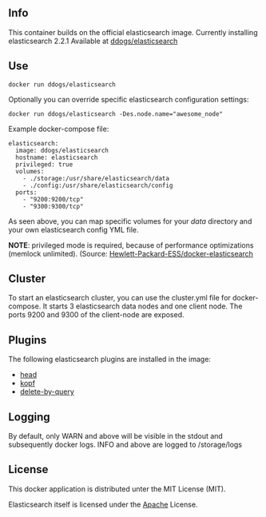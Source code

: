## Info

This container builds on the official elasticsearch image. Currently installing elasticsearch 2.2.1
Available at [ddogs/elasticsearch](https://registry.hub.docker.com/u/ddogs/elasticsearch/)

## Use

```
docker run ddogs/elasticsearch
```

Optionally you can override specific elasticsearch configuration settings:

```
docker run ddogs/elasticsearch -Des.node.name="awesome_node"
```


Example docker-compose file:

```
elasticsearch:
  image: ddogs/elasticsearch
  hostname: elasticsearch
  privileged: true
  volumes:
    - ./storage:/usr/share/elasticsearch/data
    - ./config:/usr/share/elasticsearch/config
  ports:
    - "9200:9200/tcp"
    - "9300:9300/tcp"
```

As seen above, you can map specific volumes for your _data_ directory and your own elasticsearch config YML file.

__NOTE__: privileged mode is required, because of performance optimizations (memlock unlimited). (Source:  [Hewlett-Packard-ESS/docker-elasticsearch](https://github.com/Hewlett-Packard-ESS/docker-elasticsearch)

## Cluster
To start an elasticsearch cluster, you can use the cluster.yml file for docker-compose.
It starts 3 elasticsearch data nodes and one client node. The ports 9200 and 9300 of the client-node are exposed.

## Plugins
The following elasticsearch plugins are installed in the image:
- [head](http://mobz.github.io/elasticsearch-head/)
- [kopf](https://github.com/lmenezes/elasticsearch-kopf)
- [delete-by-query](https://github.com/elastic/elasticsearch/blob/master/docs/plugins/delete-by-query.asciidoc)

## Logging
By default, only WARN and above will be visible in the stdout and subsequently docker logs.  INFO and above are logged to /storage/logs

## License
This docker application is distributed unter the MIT License (MIT).

Elasticsearch itself is licensed under the [Apache](https://github.com/elastic/elasticsearch/blob/master/LICENSE.txt) License.
